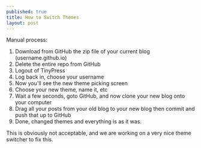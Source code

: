 ```yaml
---
published: true
title: How to Switch Themes
layout: post
---
```

Manual process:

1. Download from GitHub the zip file of your current blog (username.github.io)
2. Delete the entire repo from GitHub
3. Logout of TinyPress
4. Log back in, choose your username
5. Now you'll see the new theme picking screen
6. Choose your new theme, name it, etc
7. Wait a few seconds, goto GitHub, and now clone your new blog onto your computer
8. Drag all your posts from your old blog to your new blog then commit and push that up to GitHub
9. Done, changed themes and everything is as it was.

This is obviously not acceptable, and we are working on a very nice theme switcher to fix this.